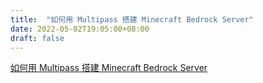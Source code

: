 ```yaml
---
title:  "如何用 Multipass 搭建 Minecraft Bedrock Server"
date: 2022-05-02T19:05:00+08:00
draft: false
---
```


[如何用 Multipass 搭建 Minecraft Bedrock Server](https://mirror.xyz/0x45Ca9bE1E9A06E8A6AA29d79735C09e80D712008/knLa9g0R72dfZFXT5x5Qyw-vZ06PjPbyaU8l0Hxyw0I)
